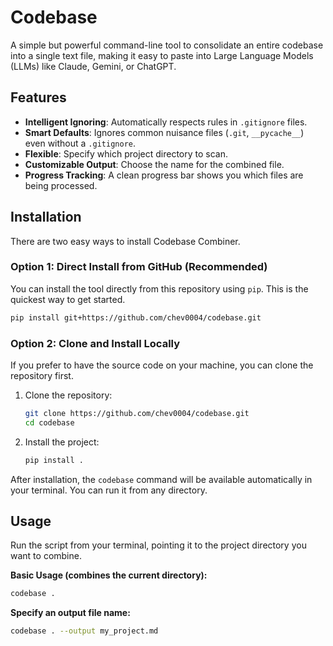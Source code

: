 # Codebase

A simple but powerful command-line tool to consolidate an entire codebase into a single text file, making it easy to paste into Large Language Models (LLMs) like Claude, Gemini, or ChatGPT.

## Features

- **Intelligent Ignoring**: Automatically respects rules in `.gitignore` files.  
- **Smart Defaults**: Ignores common nuisance files (`.git`, `__pycache__`) even without a `.gitignore`.  
- **Flexible**: Specify which project directory to scan.  
- **Customizable Output**: Choose the name for the combined file.  
- **Progress Tracking**: A clean progress bar shows you which files are being processed.

## Installation

There are two easy ways to install Codebase Combiner.

### Option 1: Direct Install from GitHub (Recommended)

You can install the tool directly from this repository using `pip`. This is the quickest way to get started.

```bash
pip install git+https://github.com/chev0004/codebase.git
```

### Option 2: Clone and Install Locally

If you prefer to have the source code on your machine, you can clone the repository first.

1. Clone the repository:
    ```bash
    git clone https://github.com/chev0004/codebase.git
    cd codebase
    ```
2. Install the project:
    ```bash
    pip install .
    ```

After installation, the `codebase` command will be available automatically in your terminal. You can run it from any directory.

## Usage

Run the script from your terminal, pointing it to the project directory you want to combine.

**Basic Usage (combines the current directory):**
```bash
codebase .
```

**Specify an output file name:**
```bash
codebase . --output my_project.md
```
